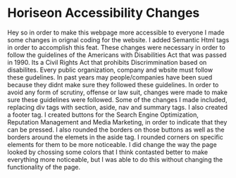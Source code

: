 <h1>Horiseon Accessibility Changes</h1>

<p>Hey so in order to make this webpage more accessible to everyone I made some changes in orignal coding for the website. I added Semantic Html tags in order to accomplish this feat. These changes were necessary in order to follow the guidelines of the Americans with Disabilities Act that was passed in 1990. Its a Civil Rights Act that prohibits Discrimmination based on disabilites. Every public organization, company and wbsite must follow these gudelines. In past years may people/companies have been sued because they didnt make sure they followed these guidelines. 
  In order to avoid any form of scrutiny, offense or law suit, changes were made to make sure these guidelines were followed. Some of the changes I made included, replacing div tags with section, aside, nav and summary tags. I also created a footer tag. I created buttons for the Search Engine Optimization, Reputation Management and Media Marketing, in order to indicate that they can be pressed. I also rounded the borders on those buttons as well as the borders around the elemets in the aside tag. I rounded corners on specific elements for them to be more noticeable. 
  I did change the way the page looked by chossing some colors that I think contasted better to make everything more noticeable, but I was able to do this without changing the functionality of the page.<p>
